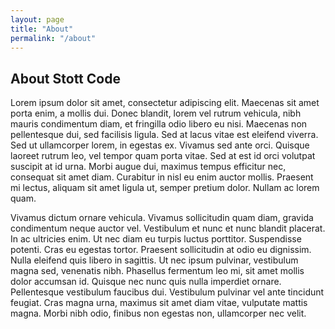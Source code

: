 ```yaml
---
layout: page
title: "About"
permalink: "/about"
---
```


## About Stott Code

Lorem ipsum dolor sit amet, consectetur adipiscing elit. Maecenas sit amet porta enim, a mollis dui. Donec blandit, lorem vel rutrum vehicula, nibh mauris condimentum diam, et fringilla odio libero eu nisi. Maecenas non pellentesque dui, sed facilisis ligula. Sed at lacus vitae est eleifend viverra. Sed ut ullamcorper lorem, in egestas ex. Vivamus sed ante orci. Quisque laoreet rutrum leo, vel tempor quam porta vitae. Sed at est id orci volutpat suscipit at id urna. Morbi augue dui, maximus tempus efficitur nec, consequat sit amet diam. Curabitur in nisl eu enim auctor mollis. Praesent mi lectus, aliquam sit amet ligula ut, semper pretium dolor. Nullam ac lorem quam.

Vivamus dictum ornare vehicula. Vivamus sollicitudin quam diam, gravida condimentum neque auctor vel. Vestibulum et nunc et nunc blandit placerat. In ac ultricies enim. Ut nec diam eu turpis luctus porttitor. Suspendisse potenti. Cras eu egestas tortor. Praesent sollicitudin at odio eu dignissim. Nulla eleifend quis libero in sagittis. Ut nec ipsum pulvinar, vestibulum magna sed, venenatis nibh. Phasellus fermentum leo mi, sit amet mollis dolor accumsan id. Quisque nec nunc quis nulla imperdiet ornare. Pellentesque vestibulum faucibus dui. Vestibulum pulvinar vel ante tincidunt feugiat. Cras magna urna, maximus sit amet diam vitae, vulputate mattis magna. Morbi nibh odio, finibus non egestas non, ullamcorper nec velit.
